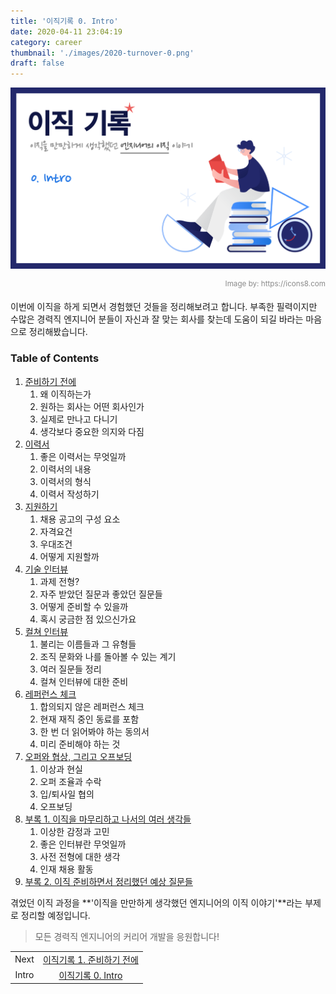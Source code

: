 ```yaml
---
title: '이직기록 0. Intro'
date: 2020-04-11 23:04:19
category: career
thumbnail: './images/2020-turnover-0.png'
draft: false
---
```


![2020-turnover-0](./images/2020-turnover-0.png)

<div style="opacity: 0.5" align="right">
    <sup>Image by: <a>https://icons8.com</a></sup>
</div>

이번에 이직을 하게 되면서 경험했던 것들을 정리해보려고 합니다. 부족한 필력이지만 수많은 경력직 엔지니어 분들이 자신과 잘 맞는 회사를 찾는데 도움이 되길 바라는 마음으로 정리해봤습니다.

### Table of Contents

1. [준비하기 전에](https://jbee.io/articles/career/2020-turnover-1/)
   1. 왜 이직하는가
   2. 원하는 회사는 어떤 회사인가
   3. 실제로 만나고 다니기
   4. 생각보다 중요한 의지와 다짐
2. [이력서](https://jbee.io/articles/career/2020-turnover-2/)
   1. 좋은 이력서는 무엇일까
   2. 이력서의 내용
   3. 이력서의 형식
   4. 이력서 작성하기
3. [지원하기](https://jbee.io/articles/career/2020-turnover-3/)
   1. 채용 공고의 구성 요소
   2. 자격요건
   3. 우대조건
   4. 어떻게 지원할까
4. [기술 인터뷰](https://jbee.io/articles/career/2020-turnover-4/)
   1. 과제 전형?
   2. 자주 받았던 질문과 좋았던 질문들
   3. 어떻게 준비할 수 있을까
   4. 혹시 궁금한 점 있으신가요
5. [컬쳐 인터뷰](https://jbee.io/articles/career/2020-turnover-5/)
   1. 불리는 이름들과 그 유형들
   2. 조직 문화와 나를 돌아볼 수 있는 계기
   3. 여러 질문들 정리
   4. 컬쳐 인터뷰에 대한 준비
6. [레퍼런스 체크](https://jbee.io/articles/career/2020-turnover-6/)
   1. 합의되지 않은 레퍼런스 체크
   2. 현재 재직 중인 동료를 포함
   3. 한 번 더 읽어봐야 하는 동의서
   4. 미리 준비해야 하는 것
7. [오퍼와 협상, 그리고 오프보딩](https://jbee.io/articles/career/2020-turnover-7/)
   1. 이상과 현실
   2. 오퍼 조율과 수락
   3. 입/퇴사일 협의
   4. 오프보딩
8. [부록 1. 이직을 마무리하고 나서의 여러 생각들](https://jbee.io/articles/career/2020-turnover-8/)
   1. 이상한 감정과 고민
   2. 좋은 인터뷰란 무엇일까
   3. 사전 전형에 대한 생각
   4. 인재 채용 활동
9. [부록 2. 이직 준비하면서 정리했던 예상 질문들](https://github.com/JaeYeopHan/tip-archive/issues/79)

겪었던 이직 과정을 **'이직을 만만하게 생각했던 엔지니어의 이직 이야기'**라는 부제로 정리할 예정입니다.

> 모든 경력직 엔지니어의 커리어 개발을 응원합니다!

|       |                                                                      |
| :---: | :------------------------------------------------------------------: |
| Next  | [이직기록 1. 준비하기 전에](https://jbee.io/articles/career/2020-turnover-1/) |
| Intro |     [이직기록 0. Intro](https://jbee.io/articles/career/2020-turnover-0/)     |
